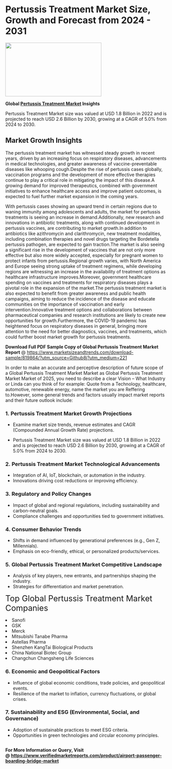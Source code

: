 <H1>Pertussis Treatment Market Size, Growth and Forecast from 2024 - 2031</H1><img class="aligncenter size-medium wp-image-584254" src="https://thirdeyenews.in/wp-content/uploads/2024/09/Global-Market-Research-300x168.jpeg" alt="" width="300" height="168" /><p><strong>Global&nbsp;<a href="https://www.marketsizeandtrends.com/download-sample/819864/?utm_source=Github8j?utm_medium=221">Pertussis Treatment Market</a> Insights</strong></p><p>Pertussis Treatment Market size was valued at USD 1.8 Billion in 2022 and is projected to reach USD 2.6 Billion by 2030, growing at a CAGR of 5.0% from 2024 to 2030.</p><p><h2>Market Growth Insights</h2> <p>The pertussis treatment market has witnessed steady growth in recent years, driven by an increasing focus on respiratory diseases, advancements in medical technologies, and greater awareness of vaccine-preventable diseases like whooping cough.Despite the rise of pertussis cases globally, vaccination programs and the development of more effective therapies continue to play a critical role in mitigating the impact of this disease.A growing demand for improved therapeutics, combined with government initiatives to enhance healthcare access and improve patient outcomes, is expected to fuel further market expansion in the coming years.</p> <p>With pertussis cases showing an upward trend in certain regions due to waning immunity among adolescents and adults, the market for pertussis treatments is seeing an increase in demand.Additionally, new research and innovations in antibiotic treatments, along with continued development in pertussis vaccines, are contributing to market growth.In addition to antibiotics like azithromycin and clarithromycin, new treatment modalities, including combination therapies and novel drugs targeting the Bordetella pertussis pathogen, are expected to gain traction.The market is also seeing a significant rise in the development of vaccines that are not only more effective but also more widely accepted, especially for pregnant women to protect infants from pertussis.Regional growth varies, with North America and Europe seeing strong uptake of treatment regimens, while developing regions are witnessing an increase in the availability of treatment options as healthcare infrastructure improves.Moreover, government healthcare spending on vaccines and treatments for respiratory diseases plays a pivotal role in the expansion of the market.The pertussis treatment market is also expected to benefit from greater awareness and public health campaigns, aiming to reduce the incidence of the disease and educate communities on the importance of vaccination and early intervention.Innovative treatment options and collaborations between pharmaceutical companies and research institutions are likely to create new opportunities for growth.Furthermore, the COVID-19 pandemic has heightened focus on respiratory diseases in general, bringing more attention to the need for better diagnostics, vaccines, and treatments, which could further boost market growth for pertussis treatments.</p> <p><span class=""><strong>Download Full PDF Sample Copy of Global Pertussis Treatment Market Report</strong> @ <a href="https://www.marketsizeandtrends.com/download-sample/819864/?utm_source=Github8j?utm_medium=221" target="_blank">https://www.marketsizeandtrends.com/download-sample/819864/?utm_source=Github8j?utm_medium=221</a></span></p><p>In order to make an accurate and perceptive description of future scope of a Global&nbsp;Pertussis Treatment Market Market as Global&nbsp;Pertussis Treatment Market Market of 2025, you need to describe a clear Vision &ndash; What Industry or Linda can you think of for example: Quote from a Technology, healthcare, automotive, renewable energy, name the market you are Reffering to.However, some general trends and factors usually impact market reports and their future outlook include:</p><h3>1.&nbsp;<strong>Pertussis Treatment Market Growth Projections</strong></h3><ul><li>Examine market size trends, revenue estimates and CAGR (Compounded Annual Growth Rate) projections.</li><li><p>Pertussis Treatment Market size was valued at USD 1.8 Billion in 2022 and is projected to reach USD 2.6 Billion by 2030, growing at a CAGR of 5.0% from 2024 to 2030.</p></li></ul><h3>2.&nbsp;<strong>Pertussis Treatment Market Technological Advancements</strong></h3><ul><li>Integration of AI, IoT, blockchain, or automation in the industry.</li><li>Innovations driving cost reductions or improving efficiency.</li></ul><h3>3.&nbsp;<strong>Regulatory and Policy Changes</strong></h3><ul><li>Impact of global and regional regulations, including sustainability and carbon-neutral goals.</li><li>Compliance challenges and opportunities tied to government initiatives.</li></ul><h3>4.&nbsp;<strong>Consumer Behavior Trends</strong></h3><ul><li>Shifts in demand influenced by generational preferences (e.g., Gen Z, Millennials).</li><li>Emphasis on eco-friendly, ethical, or personalized products/services.</li></ul><h3>5.&nbsp;<strong>Global Pertussis Treatment Market Competitive Landscape</strong></h3><ul><li>Analysis of key players, new entrants, and partnerships shaping the industry.</li><li>Strategies for differentiation and market penetration.</li></ul><p data-pm-slice="1 1 []"><span style="color: inherit; font-family: inherit; font-size: 25px;">Top Global Pertussis Treatment Market Companies</span></p><div class="" data-test-id=""><p><li>Sanofi</li><li> GSK</li><li> Merck</li><li> Mitsubishi Tanabe Pharma</li><li> Astellas Pharma</li><li> Shenzhen KangTai Biological Products</li><li> China National Biotec Group</li><li> Changchun Changsheng Life Sciences</li></p></div><h3>6.&nbsp;<strong>Economic and Geopolitical Factors</strong></h3><ul><li>Influence of global economic conditions, trade policies, and geopolitical events.</li><li>Resilience of the market to inflation, currency fluctuations, or global crises.</li></ul><h3>7.&nbsp;<strong>Sustainability and ESG (Environmental, Social, and Governance)</strong></h3><ul><li>Adoption of sustainable practices to meet ESG criteria.</li><li>Opportunities in green technologies and circular economy principles.</li></ul><h2><strong style="font-size: 14px;">For More Information or Query, Visit @&nbsp;</strong><a style="background-color: #ffffff; font-size: 14px;" href="https://www.marketsizeandtrends.com/report/pertussis-treatment-market/" target="_blank">https://www.verifiedmarketreports.com/product/airport-passenger-boarding-bridge-market</a></h2>